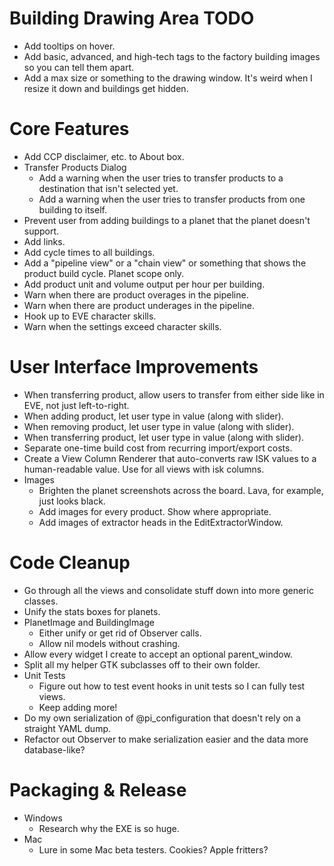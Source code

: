 Building Drawing Area TODO
==========================

* Add tooltips on hover.
* Add basic, advanced, and high-tech tags to the factory building images so you can tell them apart.
* Add a max size or something to the drawing window. It's weird when I resize it down and buildings get hidden.

Core Features
=============

* Add CCP disclaimer, etc. to About box.
* Transfer Products Dialog
  - Add a warning when the user tries to transfer products to a destination that isn't selected yet.
  - Add a warning when the user tries to transfer products from one building to itself.
* Prevent user from adding buildings to a planet that the planet doesn't support.
* Add links.
* Add cycle times to all buildings.
* Add a "pipeline view" or a "chain view" or something that shows the product build cycle. Planet scope only.
* Add product unit and volume output per hour per building.
* Warn when there are product overages in the pipeline.
* Warn when there are product underages in the pipeline.
* Hook up to EVE character skills.
* Warn when the settings exceed character skills.


User Interface Improvements
===========================

* When transferring product, allow users to transfer from either side like in EVE, not just left-to-right.
* When adding product, let user type in value (along with slider).
* When removing product, let user type in value (along with slider).
* When transferring product, let user type in value (along with slider).
* Separate one-time build cost from recurring import/export costs.
* Create a View Column Renderer that auto-converts raw ISK values to a human-readable value. Use for all views with isk columns.
* Images
  - Brighten the planet screenshots across the board. Lava, for example, just looks black.
  - Add images for every product. Show where appropriate.
  - Add images of extractor heads in the EditExtractorWindow.


Code Cleanup
============

* Go through all the views and consolidate stuff down into more generic classes.
* Unify the stats boxes for planets.
* PlanetImage and BuildingImage
  - Either unify or get rid of Observer calls.
  - Allow nil models without crashing.
* Allow every widget I create to accept an optional parent_window.
* Split all my helper GTK subclasses off to their own folder.
* Unit Tests
  - Figure out how to test event hooks in unit tests so I can fully test views.
  - Keep adding more!
* Do my own serialization of @pi_configuration that doesn't rely on a straight YAML dump.
* Refactor out Observer to make serialization easier and the data more database-like?


Packaging & Release
===================

* Windows
  - Research why the EXE is so huge.
* Mac
  - Lure in some Mac beta testers. Cookies? Apple fritters?

